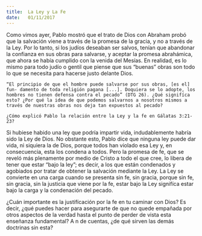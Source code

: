```yaml
---
title:  La Ley y La Fe
date:   01/11/2017
---
```


Como vimos ayer, Pablo mostró que el trato de Dios con Abraham probó que la salvación viene a través de la promesa de la gracia, y no a través de la Ley. Por lo tanto, si los judíos deseaban ser salvos, tenían que abandonar la confianza en sus obras para salvarse, y aceptar la promesa abrahámica, que ahora se había cumplido con la venida del Mesías. En realidad, es lo mismo para todo judío o gentil que piense que sus “buenas” obras son todo lo que se necesita para hacerse justo delante Dios.

`“El principio de que el hombre puede salvarse por sus obras, [es el] fun- damento de toda religión pagana [...]. Doquiera se lo adopte, los hombres no tienen defensa contra el pecado” (DTG 26). ¿Qué signifíca esto? ¿Por qué la idea de que podemos salvarnos a nosotros mismos a través de nuestras obras nos deja tan expuestos al pecado?`

`¿Cómo explicó Pablo la relación entre la Ley y la fe en Gálatas 3:21-23?`

Si hubiese habido una ley que podría impartir vida, indudablemente habría sido la Ley de Dios. No obstante esto, Pablo dice que ninguna ley puede dar vida, ni siquiera la de Dios, porque todos han violado esa Ley y, en consecuencia, esta los condena a todos.
Pero la promesa de fe, que se reveló más plenamente por medio de Cristo a todo el que cree, lo libera de tener que estar “bajo la ley”; es decir, a los que están condenados y agobiados por tratar de obtener la salvación mediante la Ley. La Ley se convierte en una carga cuando se presenta sin fe, sin gracia, porque sin fe, sin gracia, sin la justicia que viene por la fe, estar bajo la Ley signifíca estar bajo la carga y la condenación del pecado.

¿Cuán importante es la justifícación por la fe en tu caminar con Dios? Es decir, ¿qué puedes hacer para asegurarte de que no quede empañada por otros aspectos de la verdad hasta el punto de perder de vista esta enseñanza fundamental? A  n de cuentas, ¿de qué sirven las demás doctrinas sin esta?